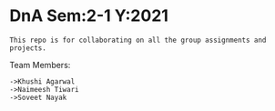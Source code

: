 # DnA Sem:2-1 Y:2021

`This repo is for collaborating on all the group assignments and projects.`

Team Members:
```
->Khushi Agarwal
->Naimeesh Tiwari
->Soveet Nayak
```
